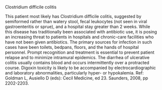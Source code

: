 Clostridium difficile colitis

This patient most likely has Clostridium difficile colitis, suggested by semiformed rather than watery stool, fecal leukocytes (not seen in viral gastroenteritis or sprue), and a hospital stay greater than 2 weeks. While this disease has traditionally been associated with antibiotic use, it is posing an increasing threat to patients in hospitals and chronic-care facilities who have not been given antibiotics. The primary sources for infection in such cases have been toilets, bedpans, floors, and the hands of hospital personnel. Prompt recognition and treatment is essential to prevent patient relapse and to minimize intramural epidemics. The diarrhea of ulcerative colitis usually contains blood and occurs intermittently over a protracted course. Digoxin toxicity is likely to be accompanied by electrocardiographic and laboratory abnormalities,
particularly hyper- or hypokalemia.
Ref: Goldman L, Ausiello D (eds): Cecil Medicine, ed 23. Saunders, 2008, pp 2202-2203.